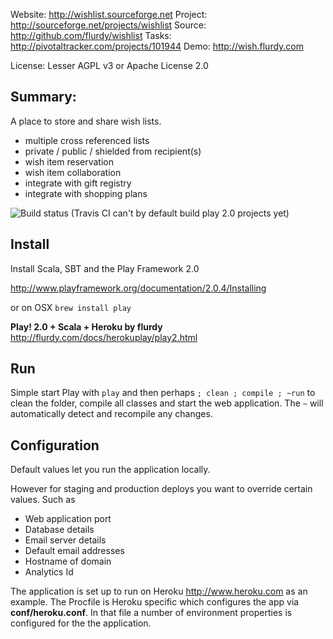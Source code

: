 Website: http://wishlist.sourceforge.net
Project: http://sourceforge.net/projects/wishlist
Source: http://github.com/flurdy/wishlist
Tasks: http://pivotaltracker.com/projects/101944
Demo: http://wish.flurdy.com

License: Lesser AGPL v3 or Apache License 2.0

Summary: 
---------
A place to store and share wish lists. 
* multiple cross referenced lists
* private / public / shielded from recipient(s)
* wish item reservation
* wish item collaboration
* integrate with gift registry 
* integrate with shopping plans

![Build status](https://travis-ci.org/flurdy/wishlist.png)
(Travis CI can't by default build play 2.0 projects yet)



Install
-----------

Install Scala, SBT and the Play Framework 2.0 

http://www.playframework.org/documentation/2.0.4/Installing

or on OSX `brew install play`

**Play! 2.0 + Scala + Heroku by flurdy**
http://flurdy.com/docs/herokuplay/play2.html


Run
-----

Simple start Play with `play`
and then perhaps `; clean ; compile ; ~run` 
to clean the folder, compile all classes and start the web application. 
The `~` will automatically detect and recompile any changes.


Configuration
-------------

Default values let you run the application locally.

However for staging and production deploys you want to override certain values.
Such as 
* Web application port
* Database details
* Email server details
* Default email addresses
* Hostname of domain
* Analytics Id

The  application is set up to run on Heroku http://www.heroku.com as an example.
The Procfile is Heroku specific which configures the app via **conf/heroku.conf**.
In that file a number of environment properties is configured for the the application.







